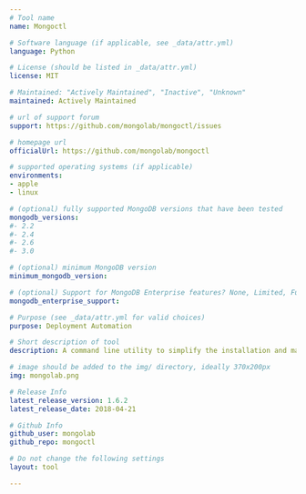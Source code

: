 ```yaml
---
# Tool name
name: Mongoctl

# Software language (if applicable, see _data/attr.yml)
language: Python

# License (should be listed in _data/attr.yml)
license: MIT

# Maintained: "Actively Maintained", "Inactive", "Unknown"
maintained: Actively Maintained

# url of support forum
support: https://github.com/mongolab/mongoctl/issues

# homepage url
officialUrl: https://github.com/mongolab/mongoctl

# supported operating systems (if applicable)
environments:
- apple
- linux

# (optional) fully supported MongoDB versions that have been tested
mongodb_versions:
#- 2.2
#- 2.4
#- 2.6
#- 3.0

# (optional) minimum MongoDB version
minimum_mongodb_version:

# (optional) Support for MongoDB Enterprise features? None, Limited, Full
mongodb_enterprise_support: 

# Purpose (see _data/attr.yml for valid choices)
purpose: Deployment Automation

# Short description of tool
description: A command line utility to simplify the installation and management of MongoDB servers and replica set clusters.

# image should be added to the img/ directory, ideally 370x200px
img: mongolab.png

# Release Info
latest_release_version: 1.6.2
latest_release_date: 2018-04-21

# Github Info
github_user: mongolab
github_repo: mongoctl

# Do not change the following settings
layout: tool

---
```


